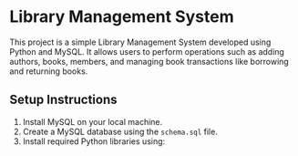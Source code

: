 # Library Management System

This project is a simple Library Management System developed using Python and MySQL. It allows users to perform operations such as adding authors, books, members, and managing book transactions like borrowing and returning books.

## Setup Instructions

1. Install MySQL on your local machine.
2. Create a MySQL database using the `schema.sql` file.
3. Install required Python libraries using:

